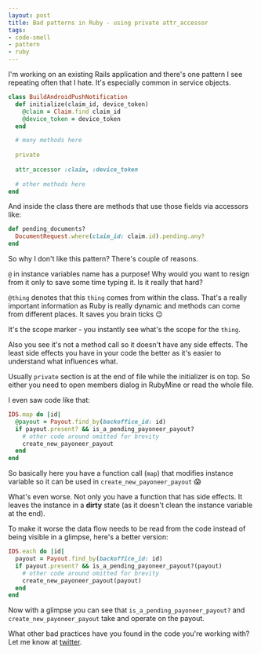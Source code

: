 ```yaml
---
layout: post
title: Bad patterns in Ruby - using private attr_accessor
tags:
- code-smell
- pattern
- ruby
---
```

I'm working on an existing Rails application and there's one pattern I see repeating often that I hate. It's especially common in service objects.

```ruby
class BuildAndroidPushNotification
  def initialize(claim_id, device_token)
    @claim = Claim.find claim_id
    @device_token = device_token
  end

  # many methods here
	
  private
	
  attr_accessor :claim, :device_token
  
  # other methods here
end
```

And inside the class there are methods that use those fields via accessors like:

```ruby
def pending_documents?
  DocumentRequest.where(claim_id: claim.id).pending.any?
end
```

So why I don't like this pattern? There's couple of reasons.

`@` in instance variables name has a purpose! Why would you want to resign from it only to save some time typing it. Is it really that hard?

`@thing` denotes that this `thing` comes from within the class. That's a really important information as Ruby is really dynamic and methods can come from different places. It saves you brain ticks 😉

It's the scope marker - you instantly see what's the scope for the `thing`. 

Also you see it's not a method call so it doesn't have any side effects. The least side effects you have in your code the better as it's easier to understand what influences what.

Usually `private` section is at the end of file while the initializer is on top. So either you need to open members dialog in RubyMine or read the whole file.

I even saw code like that:

```ruby
IDS.map do |id|
  @payout = Payout.find_by(backoffice_id: id)
  if payout.present? && is_a_pending_payoneer_payout?
    # other code around omitted for brevity
    create_new_payoneer_payout
  end
end
```

So basically here you have a function call (`map`) that modifies instance variable so it can be used in `create_new_payoneer_payout` <span title="Horror!">😱</span>

What's even worse. Not only you have a function that has side effects. It leaves the instance in a **dirty** state (as it doesn't clean the instance variable at the end).

To make it worse the data flow needs to be read from the code instead of being visible in a glimpse, here's a better version:

```ruby
IDS.each do |id|
  payout = Payout.find_by(backoffice_id: id)
  if payout.present? && is_a_pending_payoneer_payout?(payout)
    # other code around omitted for brevity
    create_new_payoneer_payout(payout)
  end
end
```

Now with a glimpse you can see that `is_a_pending_payoneer_payout?` and `create_new_payoneer_payout` take and operate on the payout.

What other bad practices have you found in the code you're working with? Let me know at [twitter](https://twitter.com/devonsteroids).

